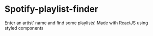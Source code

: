 # Spotify-playlist-finder
Enter an artist' name and find some playlists! Made with ReactJS using styled components 
